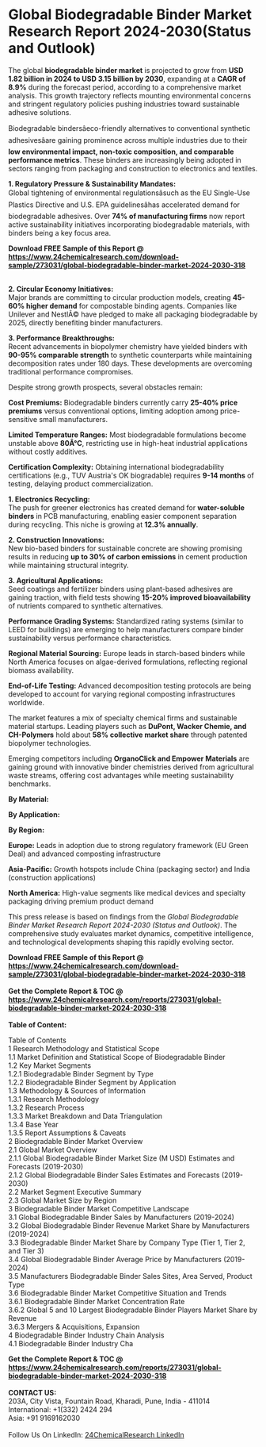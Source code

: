 <h1>Global Biodegradable Binder Market Research Report 2024-2030(Status and Outlook)</h1><p>The global <strong>biodegradable binder market</strong> is projected to grow from <strong>USD 1.82 billion in 2024 to USD 3.15 billion by 2030</strong>, expanding at a <strong>CAGR of 8.9%</strong> during the forecast period, according to a comprehensive market analysis. This growth trajectory reflects mounting environmental concerns and stringent regulatory policies pushing industries toward sustainable adhesive solutions.</p><p>Biodegradable bindersâeco-friendly alternatives to conventional synthetic adhesivesâare gaining prominence across multiple industries due to their <strong>low environmental impact, non-toxic composition, and comparable performance metrics</strong>. These binders are increasingly being adopted in sectors ranging from packaging and construction to electronics and textiles.</p><p><strong>1. Regulatory Pressure &amp; Sustainability Mandates:</strong><br>
Global tightening of environmental regulationsâsuch as the EU Single-Use Plastics Directive and U.S. EPA guidelinesâhas accelerated demand for biodegradable adhesives. Over <strong>74% of manufacturing firms</strong> now report active sustainability initiatives incorporating biodegradable materials, with binders being a key focus area.</p><div><b>Download FREE Sample of this Report @ 
            <a href="https://www.24chemicalresearch.com/download-sample/273031/global-biodegradable-binder-market-2024-2030-318">
            https://www.24chemicalresearch.com/download-sample/273031/global-biodegradable-binder-market-2024-2030-318</a></b></div><br><p><strong>2. Circular Economy Initiatives:</strong><br>
Major brands are committing to circular production models, creating <strong>45-60% higher demand</strong> for compostable binding agents. Companies like Unilever and NestlÃ© have pledged to make all packaging biodegradable by 2025, directly benefiting binder manufacturers.</p><p><strong>3. Performance Breakthroughs:</strong><br>
Recent advancements in biopolymer chemistry have yielded binders with <strong>90-95% comparable strength</strong> to synthetic counterparts while maintaining decomposition rates under 180 days. These developments are overcoming traditional performance compromises.</p><p>Despite strong growth prospects, several obstacles remain:</p><p><strong>Cost Premiums:</strong> Biodegradable binders currently carry <strong>25-40% price premiums</strong> versus conventional options, limiting adoption among price-sensitive small manufacturers.</p><p><strong>Limited Temperature Ranges:</strong> Most biodegradable formulations become unstable above <strong>80Â°C</strong>, restricting use in high-heat industrial applications without costly additives.</p><p><strong>Certification Complexity:</strong> Obtaining international biodegradability certifications (e.g., TUV Austria's OK biogradable) requires <strong>9-14 months</strong> of testing, delaying product commercialization.</p><p><strong>1. Electronics Recycling:</strong><br>
The push for greener electronics has created demand for <strong>water-soluble binders</strong> in PCB manufacturing, enabling easier component separation during recycling. This niche is growing at <strong>12.3% annually</strong>.</p><p><strong>2. Construction Innovations:</strong><br>
New bio-based binders for sustainable concrete are showing promising results in reducing <strong>up to 30% of carbon emissions</strong> in cement production while maintaining structural integrity.</p><p><strong>3. Agricultural Applications:</strong><br>
Seed coatings and fertilizer binders using plant-based adhesives are gaining traction, with field tests showing <strong>15-20% improved bioavailability</strong> of nutrients compared to synthetic alternatives.</p><p><strong>Performance Grading Systems:</strong> Standardized rating systems (similar to LEED for buildings) are emerging to help manufacturers compare binder sustainability versus performance characteristics.</p><p><strong>Regional Material Sourcing:</strong> Europe leads in starch-based binders while North America focuses on algae-derived formulations, reflecting regional biomass availability.</p><p><strong>End-of-Life Testing:</strong> Advanced decomposition testing protocols are being developed to account for varying regional composting infrastructures worldwide.</p><p>The market features a mix of specialty chemical firms and sustainable material startups. Leading players such as <strong>DuPont, Wacker Chemie, and CH-Polymers</strong> hold about <strong>58% collective market share</strong> through patented biopolymer technologies.</p><p>Emerging competitors including <strong>OrganoClick and Empower Materials</strong> are gaining ground with innovative binder chemistries derived from agricultural waste streams, offering cost advantages while meeting sustainability benchmarks.</p><p><strong>By Material:</strong></p><p><strong>By Application:</strong></p><p><strong>By Region:</strong></p><p><strong>Europe:</strong> Leads in adoption due to strong regulatory framework (EU Green Deal) and advanced composting infrastructure</p><p><strong>Asia-Pacific:</strong> Growth hotspots include China (packaging sector) and India (construction applications)</p><p><strong>North America:</strong> High-value segments like medical devices and specialty packaging driving premium product demand</p><p>This press release is based on findings from the <em>Global Biodegradable Binder Market Research Report 2024-2030 (Status and Outlook)</em>. The comprehensive study evaluates market dynamics, competitive intelligence, and technological developments shaping this rapidly evolving sector.</p><div><b>Download FREE Sample of this Report @ 
            <a href="https://www.24chemicalresearch.com/download-sample/273031/global-biodegradable-binder-market-2024-2030-318">
            https://www.24chemicalresearch.com/download-sample/273031/global-biodegradable-binder-market-2024-2030-318</a></b></div><br><div><b>Get the Complete Report & TOC @ 
            <a href="https://www.24chemicalresearch.com/reports/273031/global-biodegradable-binder-market-2024-2030-318">
            https://www.24chemicalresearch.com/reports/273031/global-biodegradable-binder-market-2024-2030-318</a></b></div><br>
            <b>Table of Content:</b><p>Table of Contents<br />
1 Research Methodology and Statistical Scope<br />
1.1 Market Definition and Statistical Scope of Biodegradable Binder<br />
1.2 Key Market Segments<br />
1.2.1 Biodegradable Binder Segment by Type<br />
1.2.2 Biodegradable Binder Segment by Application<br />
1.3 Methodology & Sources of Information<br />
1.3.1 Research Methodology<br />
1.3.2 Research Process<br />
1.3.3 Market Breakdown and Data Triangulation<br />
1.3.4 Base Year<br />
1.3.5 Report Assumptions & Caveats<br />
2 Biodegradable Binder Market Overview<br />
2.1 Global Market Overview<br />
2.1.1 Global Biodegradable Binder Market Size (M USD) Estimates and Forecasts (2019-2030)<br />
2.1.2 Global Biodegradable Binder Sales Estimates and Forecasts (2019-2030)<br />
2.2 Market Segment Executive Summary<br />
2.3 Global Market Size by Region<br />
3 Biodegradable Binder Market Competitive Landscape<br />
3.1 Global Biodegradable Binder Sales by Manufacturers (2019-2024)<br />
3.2 Global Biodegradable Binder Revenue Market Share by Manufacturers (2019-2024)<br />
3.3 Biodegradable Binder Market Share by Company Type (Tier 1, Tier 2, and Tier 3)<br />
3.4 Global Biodegradable Binder Average Price by Manufacturers (2019-2024)<br />
3.5 Manufacturers Biodegradable Binder Sales Sites, Area Served, Product Type<br />
3.6 Biodegradable Binder Market Competitive Situation and Trends<br />
3.6.1 Biodegradable Binder Market Concentration Rate<br />
3.6.2 Global 5 and 10 Largest Biodegradable Binder Players Market Share by Revenue<br />
3.6.3 Mergers & Acquisitions, Expansion<br />
4 Biodegradable Binder Industry Chain Analysis<br />
4.1 Biodegradable Binder Industry Cha</p><div><b>Get the Complete Report & TOC @ 
            <a href="https://www.24chemicalresearch.com/reports/273031/global-biodegradable-binder-market-2024-2030-318">
            https://www.24chemicalresearch.com/reports/273031/global-biodegradable-binder-market-2024-2030-318</a></b></div><br><b>CONTACT US:</b><br>
            203A, City Vista, Fountain Road, Kharadi, Pune, India - 411014<br>
            International: +1(332) 2424 294<br>
            Asia: +91 9169162030 <br><br>
            Follow Us On LinkedIn: <a href="https://www.linkedin.com/company/24chemicalresearch/">24ChemicalResearch LinkedIn</a>